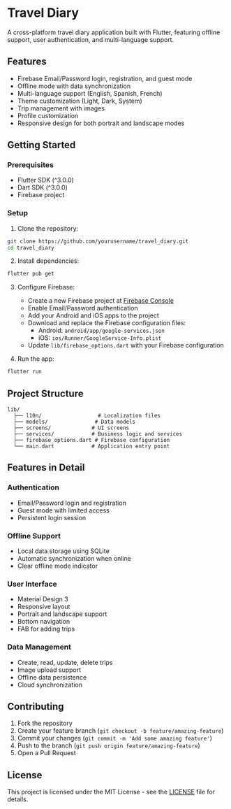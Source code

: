 # Travel Diary

A cross-platform travel diary application built with Flutter, featuring offline support, user authentication, and multi-language support.

## Features

- Firebase Email/Password login, registration, and guest mode
- Offline mode with data synchronization
- Multi-language support (English, Spanish, French)
- Theme customization (Light, Dark, System)
- Trip management with images
- Profile customization
- Responsive design for both portrait and landscape modes

## Getting Started

### Prerequisites

- Flutter SDK (^3.0.0)
- Dart SDK (^3.0.0)
- Firebase project

### Setup

1. Clone the repository:
```bash
git clone https://github.com/yourusername/travel_diary.git
cd travel_diary
```

2. Install dependencies:
```bash
flutter pub get
```

3. Configure Firebase:
   - Create a new Firebase project at [Firebase Console](https://console.firebase.google.com/)
   - Enable Email/Password authentication
   - Add your Android and iOS apps to the project
   - Download and replace the Firebase configuration files:
     - Android: `android/app/google-services.json`
     - iOS: `ios/Runner/GoogleService-Info.plist`
   - Update `lib/firebase_options.dart` with your Firebase configuration

4. Run the app:
```bash
flutter run
```

## Project Structure

```
lib/
  ├── l10n/                  # Localization files
  ├── models/               # Data models
  ├── screens/             # UI screens
  ├── services/            # Business logic and services
  ├── firebase_options.dart # Firebase configuration
  └── main.dart            # Application entry point
```

## Features in Detail

### Authentication
- Email/Password login and registration
- Guest mode with limited access
- Persistent login session

### Offline Support
- Local data storage using SQLite
- Automatic synchronization when online
- Clear offline mode indicator

### User Interface
- Material Design 3
- Responsive layout
- Portrait and landscape support
- Bottom navigation
- FAB for adding trips

### Data Management
- Create, read, update, delete trips
- Image upload support
- Offline data persistence
- Cloud synchronization

## Contributing

1. Fork the repository
2. Create your feature branch (`git checkout -b feature/amazing-feature`)
3. Commit your changes (`git commit -m 'Add some amazing feature'`)
4. Push to the branch (`git push origin feature/amazing-feature`)
5. Open a Pull Request

## License

This project is licensed under the MIT License - see the [LICENSE](LICENSE) file for details.
